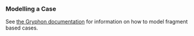 ### Modelling a Case

See [the Gryphon
documentation](https://bpt.hpi.uni-potsdam.de/Gryphon/GettingStarted)
for information on how to model fragment based cases.
